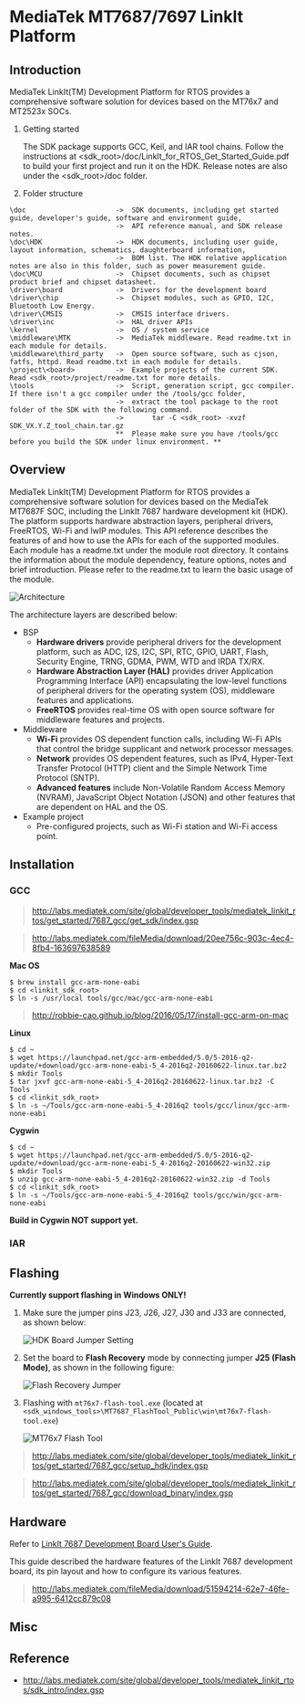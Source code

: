 # MediaTek MT7687/7697 LinkIt Platform

## Introduction

MediaTek LinkIt(TM) Development Platform for RTOS provides a comprehensive software solution for devices based
on the MT76x7 and MT2523x SOCs.

1. Getting started

   The SDK package supports GCC, Keil, and IAR tool chains. Follow the instructions at <sdk_root>/doc/LinkIt_for_RTOS_Get_Started_Guide.pdf
   to build your first project and run it on the HDK. Release notes are also under the <sdk_root>/doc folder.

2. Folder structure

  ```
  \doc                      ->  SDK documents, including get started guide, developer's guide, software and environment guide,
                            ->  API reference manual, and SDK release notes.
  \doc\HDK                  ->  HDK documents, including user guide, layout information, schematics, daughterboard information,
                            ->  BOM list. The HDK relative application notes are also in this folder, such as power measurement guide.
  \doc\MCU                  ->  Chipset documents, such as chipset product brief and chipset datasheet.
  \driver\board             ->  Drivers for the development board
  \driver\chip              ->  Chipset modules, such as GPIO, I2C, Bluetooth Low Energy.
  \driver\CMSIS             ->  CMSIS interface drivers.
  \driver\inc               ->  HAL driver APIs
  \kernel                   ->  OS / system service
  \middleware\MTK           ->  MediaTek middleware. Read readme.txt in each module for details.
  \middleware\third_party   ->  Open source software, such as cjson, fatfs, httpd. Read readme.txt in each module for details.
  \project\<board>          ->  Example projects of the current SDK. Read <sdk_root>/project/readme.txt for more details.
  \tools                    ->  Script, generation script, gcc compiler. If there isn't a gcc compiler under the /tools/gcc folder,
                            ->  extract the tool package to the root folder of the SDK with the following command.
                            ->       tar -C <sdk_root> -xvzf SDK_VX.Y.Z_tool_chain.tar.gz
                            **  Please make sure you have /tools/gcc before you build the SDK under linux environment. **
  ```

## Overview

MediaTek LinkIt(TM) Development Platform for RTOS provides a comprehensive software solution for devices based on the MediaTek MT7687F SOC,
including the LinkIt 7687 hardware development kit (HDK). The platform supports hardware abstraction layers, peripheral drivers, FreeRTOS,
Wi-Fi and lwIP modules. This API reference describes the features of and how to use the APIs for each of the supported modules.
Each module has a readme.txt under the module root directory. It contains the information about the module dependency, feature options,
notes and brief introduction. Please refer to the readme.txt to learn the basic usage of the module.

![Architecture](http://home.labs.mediatek.com/media/apis/7687/MT7687_SDK_architecture.PNG)

The architecture layers are described below:

- BSP
  - **Hardware drivers** provide peripheral drivers for the development platform, such as ADC, I2S, I2C, SPI, RTC, GPIO, UART, Flash, Security Engine, TRNG, GDMA, PWM, WTD and IRDA TX/RX.
  - **Hardware Abstraction Layer (HAL)** provides driver Application Programming Interface (API) encapsulating the low-level functions of peripheral drivers for the operating system (OS), middleware features and applications.
  - **FreeRTOS** provides real-time OS with open source software for middleware features and projects.
- Middleware
  - **Wi-Fi** provides OS dependent function calls, including Wi-Fi APIs that control the bridge supplicant and network processor messages.
  - **Network** provides OS dependent features, such as IPv4, Hyper-Text Transfer Protocol (HTTP) client and the Simple Network Time Protocol (SNTP).
  - **Advanced features** include Non-Volatile Random Access Memory (NVRAM), JavaScript Object Notation (JSON) and other features that are dependent on HAL and the OS.
- Example project
  - Pre-configured projects, such as Wi-Fi station and Wi-Fi access point.

## Installation

### GCC

> http://labs.mediatek.com/site/global/developer_tools/mediatek_linkit_rtos/get_started/7687_gcc/get_sdk/index.gsp

> http://labs.mediatek.com/fileMedia/download/20ee756c-903c-4ec4-8fb4-163697638589

**Mac OS**

  ```
  $ brew install gcc-arm-none-eabi
  $ cd <linkit_sdk_root>
  $ ln -s /usr/local tools/gcc/mac/gcc-arm-none-eabi
  ```

> http://robbie-cao.github.io/blog/2016/05/17/install-gcc-arm-on-mac

**Linux**

  ```
  $ cd ~
  $ wget https://launchpad.net/gcc-arm-embedded/5.0/5-2016-q2-update/+download/gcc-arm-none-eabi-5_4-2016q2-20160622-linux.tar.bz2
  $ mkdir Tools
  $ tar jxvf gcc-arm-none-eabi-5_4-2016q2-20160622-linux.tar.bz2 -C Tools
  $ cd <linkit_sdk_root>
  $ ln -s ~/Tools/gcc-arm-none-eabi-5_4-2016q2 tools/gcc/linux/gcc-arm-none-eabi
  ```

**Cygwin**

  ```
  $ cd ~
  $ wget https://launchpad.net/gcc-arm-embedded/5.0/5-2016-q2-update/+download/gcc-arm-none-eabi-5_4-2016q2-20160622-win32.zip
  $ mkdir Tools
  $ unzip gcc-arm-none-eabi-5_4-2016q2-20160622-win32.zip -d Tools
  $ cd <linkit_sdk_root>
  $ ln -s ~/Tools/gcc-arm-none-eabi-5_4-2016q2 tools/gcc/win/gcc-arm-none-eabi
  ```

**Build in Cygwin NOT support yet.**

### IAR

## Flashing

**Currently support flashing in Windows ONLY!**

1. Make sure the jumper pins J23, J26, J27, J30 and J33 are connected, as shown below:

   ![HDK Board Jumper Setting](http://labs.mediatek.com/images/linkitRTOS/get_started/setup_hdk_template/jumper_setting.png)

2. Set the board to **Flash Recovery** mode by connecting jumper **J25 (Flash Mode)**, as shown in the following figure:

   ![Flash Recovery Jumper](http://labs.mediatek.com/images/linkitRTOS/get_started/7687_gcc/download_binary/flash_recovery.png)

3. Flashing with `mt76x7-flash-tool.exe` (located at `<sdk_windows_tools>\MT7687_FlashTool_Public\win\mt76x7-flash-tool.exe`)

   ![MT76x7 Flash Tool](http://labs.mediatek.com/images/linkitRTOS/get_started/7687_gcc/download_binary/flashtool_load_ini.png)

> http://labs.mediatek.com/site/global/developer_tools/mediatek_linkit_rtos/get_started/7687_gcc/setup_hdk/index.gsp

> http://labs.mediatek.com/site/global/developer_tools/mediatek_linkit_rtos/get_started/7687_gcc/download_binary/index.gsp

## Hardware

Refer to [LinkIt 7687 Development Board User's Guide](http://labs.mediatek.com/fileMedia/download/51594214-62e7-46fe-a995-6412cc879c08).

This guide described the hardware features of the LinkIt 7687 development board, its pin layout and how to configure its various features.

> http://labs.mediatek.com/fileMedia/download/51594214-62e7-46fe-a995-6412cc879c08

## Misc

## Reference

- http://labs.mediatek.com/site/global/developer_tools/mediatek_linkit_rtos/sdk_intro/index.gsp

